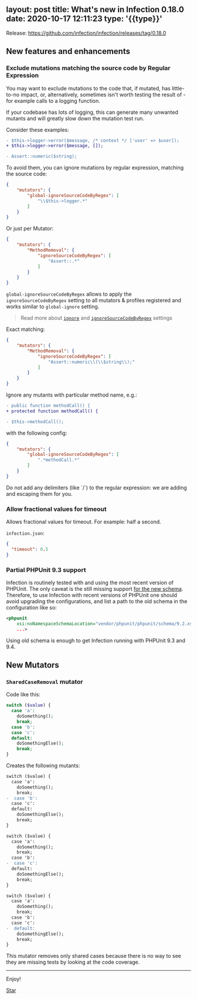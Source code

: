 layout: post
title: What's new in Infection 0.18.0
date: 2020-10-17 12:11:23
type: '{{type}}'
---

Release: https://github.com/infection/infection/releases/tag/0.18.0

## New features and enhancements

### Exclude mutations matching the source code by Regular Expression

You may want to exclude mutations to the code that, if mutated, has little-to-no impact, or, alternatively, sometimes isn't worth testing the result of - for example calls to a logging function. 

If your codebase has lots of logging, this can generate many unwanted mutants and will greatly slow down the mutation test run.

Consider these examples:

```diff
- $this->logger->error($message, /* context */ ['user' => $user]);
+ $this->logger->error($message, []);
```

```diff
- Assert::numeric($string);
```

To avoid them, you can ignore mutations by regular expression, matching the source code:

```json
{
    "mutators": {
        "global-ignoreSourceCodeByRegex": [
            "\\$this->logger.*"
        ]
    }
}
```

Or just per Mutator:

```json
{
    "mutators": {
        "MethodRemoval": {
            "ignoreSourceCodeByRegex": [
                "Assert::.*"
            ]
        }
    }
}
```

`global-ignoreSourceCodeByRegex` allows to apply the `ignoreSourceCodeByRegex` setting to all mutators & profiles registered and works similar to `global-ignore` setting.

> Read more about [`ignore`](/guide/how-to.html#Disable-in-particular-class-or-method-or-line) and [`ignoreSourceCodeByRegex`](/guide/how-to.html#Do-not-mutate-the-source-code-matched-by-regular-expression) settings



Exact matching:

```json
{
    "mutators": {
        "MethodRemoval": {
            "ignoreSourceCodeByRegex": [
                "Assert::numeric\\(\\$string\\);"
            ]
        }
    }
}
```

Ignore any mutants with particular method name, e.g.:

```diff
- public function methodCall() {
+ protected function methodCall() {
```

```diff
- $this->methodCall();
```

with the following config:

```json
{
    "mutators": {
        "global-ignoreSourceCodeByRegex": [
            ".*methodCall.*"
        ]
    }
}
```

<p class="tip">Do not add any delimiters (like `/`) to the regular expression: we are adding and escaping them for you.</p>

### Allow fractional values for timeout

Allows fractional values for timeout. For example: half a second.

`infection.json`:

```json
{
  "timeout": 0.5
}
```

### Partial PHPUnit 9.3 support

Infection is routinely tested with and using the most recent version of PHPUnit. The only caveat is the still missing support [for the new schema](https://github.com/sebastianbergmann/phpunit/blob/a0d6b21c6c8f6564212a1a14292d230ee35eba6d/ChangeLog-9.3.md#configuration-of-code-coverage-and-logging-in-phpunitxml). Therefore, to use Infection with recent versions of PHPUnit one should avoid upgrading the configurations, and list a path to the old schema in the configuration like so:

```xml
<phpunit
    xsi:noNamespaceSchemaLocation="vendor/phpunit/phpunit/schema/9.2.xsd"
    ...>
```

Using old schema is enough to get Infection running with PHPUnit 9.3 and 9.4.

## New Mutators

### `SharedCaseRemoval` mutator

Code like this:

```php
switch ($value) {
  case 'a':
    doSomething();
    break;
  case 'b':
  case 'c':
  default:
    doSomethingElse();
    break;
}
```

Creates the following mutants:

```diff
switch ($value) {
  case 'a':
    doSomething();
    break;
-  case 'b':
  case 'c':
  default:
    doSomethingElse();
    break;
}
```

```diff
switch ($value) {
  case 'a':
    doSomething();
    break;
  case 'b':
-  case 'c':
  default:
    doSomethingElse();
    break;
}
```

```diff
switch ($value) {
  case 'a':
    doSomething();
    break;
  case 'b':
  case 'c':
-  default:
    doSomethingElse();
    break;
}
```

This mutator removes only shared cases because there is no way to see they are missing tests by looking at the code coverage.

------

Enjoy!

<a class="github-button" href="https://github.com/infection/infection" data-icon="octicon-star" data-show-count="true" aria-label="Star infection/infection on GitHub">Star</a>
<script async defer src="https://buttons.github.io/buttons.js"></script>
